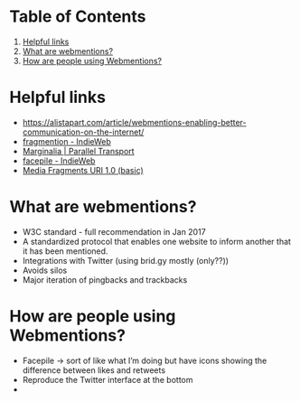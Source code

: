 # Table of Contents

1.  [Helpful links](#org8ceb31e)
2.  [What are webmentions?](#org1c99e58)
3.  [How are people using Webmentions?](#org82a0dc8)

<a id="org8ceb31e"></a>

# Helpful links

- <https://alistapart.com/article/webmentions-enabling-better-communication-on-the-internet/>
- [fragmention - IndieWeb](https://indieweb.org/fragmention)
- [Marginalia | Parallel Transport](https://kartikprabhu.com/articles/marginalia)
- [facepile - IndieWeb](https://indieweb.org/facepile)
- [Media Fragments URI 1.0 (basic)](https://www.w3.org/TR/media-frags/)

<a id="org1c99e58"></a>

# What are webmentions?

- W3C standard - full recommendation in Jan 2017
- A standardized protocol that enables one website to inform another that it has been mentioned.
- Integrations with Twitter (using brid.gy mostly (only??))
- Avoids silos
- Major iteration of pingbacks and trackbacks

<a id="org82a0dc8"></a>

# How are people using Webmentions?

- Facepile -> sort of like what I&rsquo;m doing but have icons showing the difference between likes and retweets
- Reproduce the Twitter interface at the bottom
-
